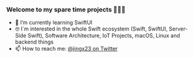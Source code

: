 ### Welcome to my spare time projects 🧑🏽‍💻 
- 🌱 I’m currently learning SwiftUI
- 🤓 I´m interested in the whole Swift ecosystem (Swift, SwiftUI, Server-Side Swift), Software Architecture, IoT Projects, macOS, Linux and backend things
- 📫 How to reach me: <a href="https://twitter.com/jingx23">@jingx23 on Twitter</a>
<!--
**jingx23/jingx23** is a ✨ _special_ ✨ repository because its `README.md` (this file) appears on your GitHub profile.

Here are some ideas to get you started:

- 🔭 I’m currently working on ...
- 🌱 I’m currently learning ...
- 👯 I’m looking to collaborate on ...
- 🤔 I’m looking for help with ...
- 💬 Ask me about ...
- 📫 How to reach me: ...
- 😄 Pronouns: ...
- ⚡ Fun fact: ...
-->
